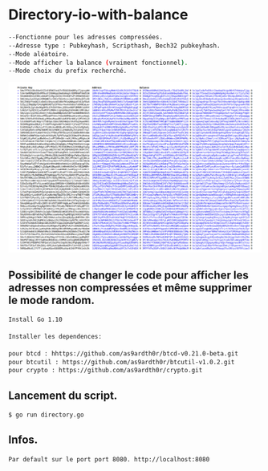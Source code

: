 # Directory-io-with-balance
```bash
--Fonctionne pour les adresses compressées. 
--Adresse type : Pubkeyhash, Scripthash, Bech32 pubkeyhash.
--Mode aléatoire.
--Mode afficher la balance (vraiment fonctionnel).
--Mode choix du prefix recherché.
```

![ezcv logo](https://raw.githubusercontent.com/as9ardth0r/Directory-io-with-balance/main/Capture%20d%E2%80%99%C3%A9cran%20de%202022-08-10%2020-01-26.png)


## Possibilité de changer le code pour afficher les adresses non compressées et même supprimer le mode random.
```bash
Install Go 1.10

Installer les dependences:

pour btcd : hhttps://github.com/as9ardth0r/btcd-v0.21.0-beta.git
pour btcutil : https://github.com/as9ardth0r/btcutil-v1.0.2.git
pour crypto : https://github.com/as9ardth0r/crypto.git
```
## Lancement du script.
```bash
$ go run directory.go
```
## Infos.
```bash
Par default sur le port port 8080. http://localhost:8080
 ```
